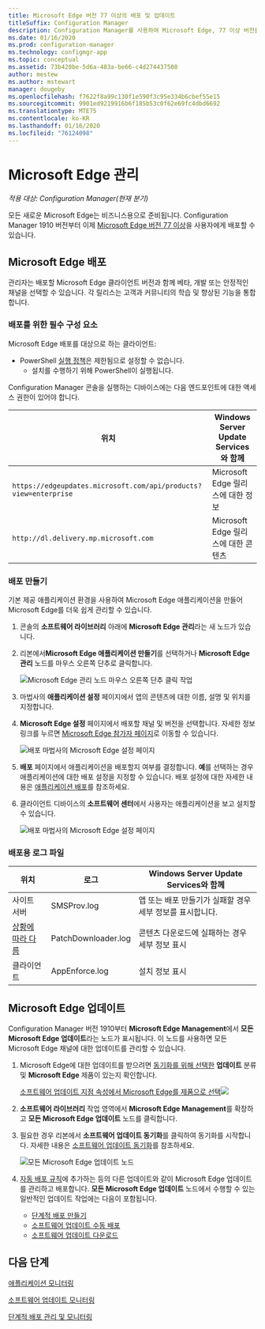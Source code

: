 ```yaml
---
title: Microsoft Edge 버전 77 이상의 배포 및 업데이트
titleSuffix: Configuration Manager
description: Configuration Manager를 사용하여 Microsoft Edge, 77 이상 버전을 배포하고 업데이트하는 방법
ms.date: 01/16/2020
ms.prod: configuration-manager
ms.technology: configmgr-app
ms.topic: conceptual
ms.assetid: 73b420be-5d6a-483a-be66-c4d274437508
author: mestew
ms.author: mstewart
manager: dougeby
ms.openlocfilehash: f7622f8a99c130f1e590f3c95e334b6cbef55e15
ms.sourcegitcommit: 9901ed9219916b6f185b53c0f62e69fc4dbd6692
ms.translationtype: MTE75
ms.contentlocale: ko-KR
ms.lasthandoff: 01/16/2020
ms.locfileid: "76124098"
---
```

# <a name="microsoft-edge-management"></a>Microsoft Edge 관리

*적용 대상: Configuration Manager(현재 분기)*

모든 새로운 Microsoft Edge는 비즈니스용으로 준비됩니다. Configuration Manager 1910 버전부터 이제 [Microsoft Edge 버전 77 이상](https://docs.microsoft.com/deployedge/)을 사용자에게 배포할 수 있습니다.

## <a name="bkmk_Microsoft_Edge"></a>Microsoft Edge 배포
<!--4561024-->
관리자는 배포할 Microsoft Edge 클라이언트 버전과 함께 베타, 개발 또는 안정적인 채널을 선택할 수 있습니다. 각 릴리스는 고객과 커뮤니티의 학습 및 향상된 기능을 통합합니다.

### <a name="prerequisites-for-deploying"></a>배포를 위한 필수 구성 요소

Microsoft Edge 배포를 대상으로 하는 클라이언트:

- PowerShell [실행 정책](https://docs.microsoft.com/powershell/module/microsoft.powershell.core/about/about_execution_policies)은 제한됨으로 설정할 수 없습니다.
  - 설치를 수행하기 위해 PowerShell이 실행됩니다.
  
Configuration Manager 콘솔을 실행하는 디바이스에는 다음 엔드포인트에 대한 액세스 권한이 있어야 합니다.

|위치|Windows Server Update Services와 함께|
|---|---|
|`https://edgeupdates.microsoft.com/api/products?view=enterprise`|Microsoft Edge 릴리스에 대한 정보|
|`http://dl.delivery.mp.microsoft.com`|Microsoft Edge 릴리스에 대한 콘텐츠|


### <a name="create-a-deployment"></a>배포 만들기

기본 제공 애플리케이션 환경을 사용하여 Microsoft Edge 애플리케이션을 만들어 Microsoft Edge를 더욱 쉽게 관리할 수 있습니다.

1. 콘솔의 **소프트웨어 라이브러리** 아래에 **Microsoft Edge 관리**라는 새 노드가 있습니다.
1. 리본에서**Microsoft Edge 애플리케이션 만들기**를 선택하거나 **Microsoft Edge 관리** 노드를 마우스 오른쪽 단추로 클릭합니다.

   ![Microsoft Edge 관리 노드 마우스 오른쪽 단추 클릭 작업](./media/4561024-create-microsoft-edge-application.png)

1. 마법사의 **애플리케이션 설정** 페이지에서 앱의 콘텐츠에 대한 이름, 설명 및 위치를 지정합니다.
1. **Microsoft Edge 설정** 페이지에서 배포할 채널 및 버전을 선택합니다. 자세한 정보 링크를 누르면 [Microsoft Edge 참가자 페이지](https://www.microsoftedgeinsider.com/)로 이동할 수 있습니다.

   ![배포 마법사의 Microsoft Edge 설정 페이지](./media/4561024-edge-settings-wizard.png)

1. **배포** 페이지에서 애플리케이션을 배포할지 여부를 결정합니다. **예**를 선택하는 경우 애플리케이션에 대한 배포 설정을 지정할 수 있습니다. 배포 설정에 대한 자세한 내용은 [애플리케이션 배포](/configmgr/apps/deploy-use/deploy-applications#bkmk_deploy-general)를 참조하세요.
1. 클라이언트 디바이스의 **소프트웨어 센터**에서 사용자는 애플리케이션을 보고 설치할 수 있습니다.

   ![배포 마법사의 Microsoft Edge 설정 페이지](./media/4561024-software-center-install-edge.png)

### <a name="log-files-for-deployment"></a>배포용 로그 파일

|위치|로그|Windows Server Update Services와 함께|
|---|---|---|
| 사이트 서버|SMSProv.log|앱 또는 배포 만들기가 실패할 경우 세부 정보를 표시합니다.|
| [상황에 따라 다름](/sccm/core/plan-design/hierarchy/log-files)|PatchDownloader.log| 콘텐츠 다운로드에 실패하는 경우 세부 정보 표시|
| 클라이언트|  AppEnforce.log|설치 정보 표시|

## <a name="update-microsoft-edge"></a>Microsoft Edge 업데이트
<!--4831871-->

Configuration Manager 버전 1910부터 **Microsoft Edge Management**에서 **모든 Microsoft Edge 업데이트**라는 노드가 표시됩니다. 이 노드를 사용하면 모든 Microsoft Edge 채널에 대한 업데이트를 관리할 수 있습니다.<!--initial edge updates released Jan 15,2020-->

1. Microsoft Edge에 대한 업데이트를 받으려면 [동기화를 위해 선택한](/configmgr/sum/get-started/configure-classifications-and-products) **업데이트** 분류 및 **Microsoft Edge** 제품이 있는지 확인합니다.

   [소프트웨어 업데이트 지점 속성에서 Microsoft Edge를 제품으로 선택![](./media/4831871-microsoft-edge-product-sup.png)](./media/4831871-microsoft-edge-product-sup.png#lightbox)

1. **소프트웨어 라이브러리** 작업 영역에서 **Microsoft Edge Management**를 확장하고 **모든 Microsoft Edge 업데이트** 노드를 클릭합니다.

1. 필요한 경우 리본에서 **소프트웨어 업데이트 동기화**를 클릭하여 동기화를 시작합니다. 자세한 내용은 [소프트웨어 업데이트 동기화](/configmgr/sum/get-started/synchronize-software-updates)를 참조하세요.

   ![모든 Microsoft Edge 업데이트 노드](./media/4831871-all-microsoft-edge-updates.png)

1. [자동 배포 규칙](/configmgr/sum/deploy-use/automatically-deploy-software-updates)에 추가하는 등의 다른 업데이트와 같이 Microsoft Edge 업데이트를 관리하고 배포합니다. **모든 Microsoft Edge 업데이트** 노드에서 수행할 수 있는 일반적인 업데이트 작업에는 다음이 포함됩니다.

   - [단계적 배포 만들기](/configmgr/osd/deploy-use/create-phased-deployment-for-task-sequence)
   - [소프트웨어 업데이트 수동 배포](/configmgr/sum/deploy-use/manually-deploy-software-updates)
   - [소프트웨어 업데이트 다운로드](/configmgr/sum/deploy-use/download-software-updates)

## <a name="next-steps"></a>다음 단계

[애플리케이션 모니터링](/configmgr/apps/deploy-use/monitor-applications-from-the-console)

[소프트웨어 업데이트 모니터링](/configmgr/sum/deploy-use/monitor-software-updates)

[단계적 배포 관리 및 모니터링](/configmgr/osd/deploy-use/manage-monitor-phased-deployments)